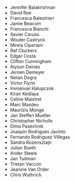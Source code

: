 * Jennifer Balakrishnan
 * David Roe
 * Francesca Balestrieri
 * Jamie Beacom
 * Francesca Bianchi
 * Xavier Caruso
 * Wouter Castryck
 * Mirela Ciperiani
 * Raf Cluckers
 * Edgar Costa
 * Clifton Cunningham
 * Alyson Deines
 * Jeroen Demeyer
 * Netan Dogra
 * Victor Flynn
 * Immanuel Halupczok
 * Kiran Kedlaya
 * Celine Maistret
 * Marc Masdeu
 * Maurizio Monge
 * Jan Steffen Mueller
 * Christopher Nicholls
 * Dima Pasechnik
 * Joaquin Rodrigues Jacinto
 * Fernando Rodriguez Villegas
 * Sandra Rozensztajn
 * Julian Rueth
 * Ander Steele
 * Jan Tuitman
 * Tristan Vaccon
 * Jeanine Van Order
 * Chris Wuthrich
